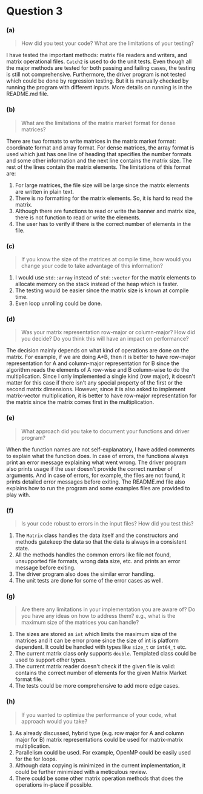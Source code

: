 # Question 3

### (a)
> How did you test your code? What are the limitations of your testing?

I have tested the important methods: matrix file readers and writers, and matrix operational files.
`Catch2` is used to do the unit tests. Even though all the major methods are tested for both
passing and failing cases, the testing is still not comprehensive. Furthermore, the driver program is
not tested which could be done by regression testing. But it is manually checked by running the program
with different inputs. More details on running is in the README.md file.

### (b)
> What are the limitations of the matrix market format for dense matrices?

There are two formats to write matrices in the matrix market format: coordinate format and array format.
For dense matrices, the array format is used which just has one line of heading that specifies the number
formats and some other information and the next line contains the matrix size. The rest of the lines contain
the matrix elements. The limitations of this format are:

1. For large matrices, the file size will be large since the matrix elements are written in plain text.
2. There is no formatting for the matrix elements. So, it is hard to read the matrix.
3. Although there are functions to read or write the banner and matrix size, there is not function to read or write the elements.
4. The user has to verify if there is the correct number of elements in the file.

### (c)
> If you know the size of the matrices at compile time, how would you change your code to take advantage of this information?

1. I would use `std::array` instead of `std::vector` for the matrix elements to
allocate memory on the stack instead of the heap which is faster.
2. The testing would be easier since the matrix size is known at compile time.
3. Even loop unrolling could be done.

### (d) 
> Was your matrix representation row-major or column-major? How did you decide? Do you think
this will have an impact on performance?

The decision mainly depends on what kind of operations are done on the matrix. For example,
if we are doing A*B, then it is better to have row-major representation for A and column-major
representation for B since the algorithm reads the elements of A row-wise and B column-wise to
do the multiplication. Since I only implemented a single kind (row major), it doesn't matter
for this case if there isn't any special property of the first or the second matrix dimensions.
However, since it is also asked to implement matrix-vector multiplication, it is better to have
row-major representation for the matrix since the matrix comes first in the multiplication.

### (e)
> What approach did you take to document your functions and driver program?

When the function names are not self-explanatory, I have added comments to explain what the function does.
In case of errors, the functions always print an error message explaining what went wrong. The driver program
also prints usage if the user doesn't provide the correct number of arguments. And in case of errors, for example,
the files are not found, it prints detailed error messages before exiting. The README.md file also explains how to
run the program and some examples files are provided to play with.

### (f)
> Is your code robust to errors in the input files? How did you test this?

1. The `Matrix` class handles the data itself and the constructors and methods gatekeep the data so
that the data is always in a consistent state.
2. All the methods handles the common errors like file not found, unsupported file formats, wrong data size,
etc. and prints an error message before exiting.
3. The driver program also does the similar error handling.
4. The unit tests are done for some of the error cases as well.

### (g)
> Are there any limitations in your implementation you are aware of? Do you have any ideas on how to address them? e.g., what is the maximum size of the matrices you can handle?

1. The sizes are stored as `int` which limits the maximum size of the matrices and it can be error prone
since the size of int is platform dependent. It could be handled with types like `size_t` or `int64_t` etc.
2. The current matrix class only supports `double`. Templated class could be used to support other types.
3. The current matrix reader doesn't check if the given file is valid: contains the correct number of elements for
the given Matrix Market format file.
4. The tests could be more comprehensive to add more edge cases.

### (h)
> If you wanted to optimize the performance of your code, what approach would you take?

1. As already discussed, hybrid type (e.g. row major for A and column major for B) matrix representations could be used for matrix-matrix multiplication.
2. Parallelism could be used. For example, OpenMP could be easily used for the for loops.
3. Although data copying is minimized in the current implementation, it could be further minimized with a meticulous review.
4. There could be some other matrix operation methods that does the operations in-place if possible.